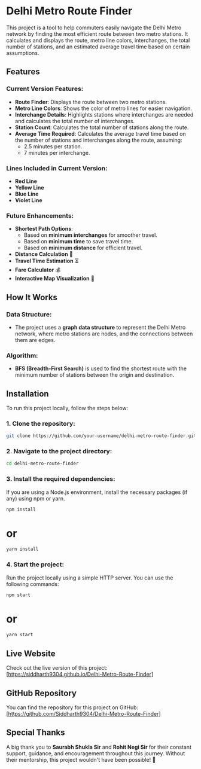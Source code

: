 # Delhi Metro Route Finder

This project is a tool to help commuters easily navigate the Delhi Metro network by finding the most efficient route between two metro stations. It calculates and displays the route, metro line colors, interchanges, the total number of stations, and an estimated average travel time based on certain assumptions.

## Features

### Current Version Features:
- **Route Finder**: Displays the route between two metro stations.
- **Metro Line Colors**: Shows the color of metro lines for easier navigation.
- **Interchange Details**: Highlights stations where interchanges are needed and calculates the total number of interchanges.
- **Station Count**: Calculates the total number of stations along the route.
- **Average Time Required**: Calculates the average travel time based on the number of stations and interchanges along the route, assuming:
  - 2.5 minutes per station.
  - 7 minutes per interchange.

### Lines Included in Current Version:
- **Red Line**
- **Yellow Line**
- **Blue Line**
- **Violet Line**

### Future Enhancements:
- **Shortest Path Options**:
  - Based on **minimum interchanges** for smoother travel.
  - Based on **minimum time** to save travel time.
  - Based on **minimum distance** for efficient travel.
- **Distance Calculation** 📏
- **Travel Time Estimation** ⏳
- **Fare Calculator** 💰
- **Interactive Map Visualization** 📍

## How It Works

### Data Structure:
- The project uses a **graph data structure** to represent the Delhi Metro network, where metro stations are nodes, and the connections between them are edges.

### Algorithm:
- **BFS (Breadth-First Search)** is used to find the shortest route with the minimum number of stations between the origin and destination.

## Installation

To run this project locally, follow the steps below:

### 1. Clone the repository:
```bash
git clone https://github.com/your-username/delhi-metro-route-finder.git
```

### 2. Navigate to the project directory:
```bash
cd delhi-metro-route-finder
```

### 3. Install the required dependencies:
If you are using a Node.js environment, install the necessary packages (if any) using npm or yarn.
```bash
npm install
```
# or
```bash
yarn install
```

### 4. Start the project:
Run the project locally using a simple HTTP server. You can use the following commands:

```bash
npm start
```
# or
```bash
yarn start
```

## Live Website

Check out the live version of this project: [https://siddharth9304.github.io/Delhi-Metro-Route-Finder]

## GitHub Repository

You can find the repository for this project on GitHub: [https://github.com/Siddharth9304/Delhi-Metro-Route-Finder]

## Special Thanks

A big thank you to **Saurabh Shukla Sir** and **Rohit Negi Sir** for their constant support, guidance, and encouragement throughout this journey. Without their mentorship, this project wouldn't have been possible! 🙏

